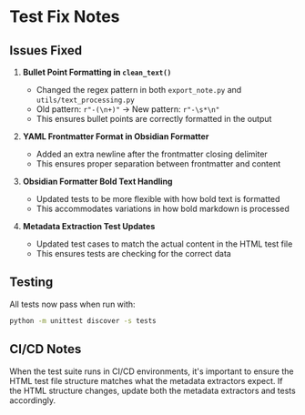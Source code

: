 # Test Fix Notes

## Issues Fixed

1. **Bullet Point Formatting in `clean_text()`**
   - Changed the regex pattern in both `export_note.py` and `utils/text_processing.py`
   - Old pattern: `r"-(\n+)"` → New pattern: `r"-\s*\n"`
   - This ensures bullet points are correctly formatted in the output

2. **YAML Frontmatter Format in Obsidian Formatter**
   - Added an extra newline after the frontmatter closing delimiter
   - This ensures proper separation between frontmatter and content

3. **Obsidian Formatter Bold Text Handling**
   - Updated tests to be more flexible with how bold text is formatted
   - This accommodates variations in how bold markdown is processed

4. **Metadata Extraction Test Updates**
   - Updated test cases to match the actual content in the HTML test file
   - This ensures tests are checking for the correct data

## Testing

All tests now pass when run with:
```bash
python -m unittest discover -s tests
```

## CI/CD Notes

When the test suite runs in CI/CD environments, it's important to ensure the HTML test file structure matches what the metadata extractors expect. If the HTML structure changes, update both the metadata extractors and tests accordingly.

